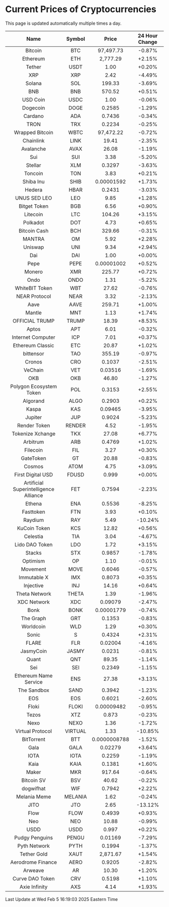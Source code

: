 # Current Prices of Cryptocurrencies
This page is updated automatically multiple times a day.

| Name | Symbol | Price | 24 Hour Change |
| :---: |:---:| :---: | :---: |
| Bitcoin | BTC | 97,497.73 | -0.87% |
| Ethereum | ETH | 2,777.29 | +2.15% |
| Tether | USDT | 1.00 | +0.20% |
| XRP | XRP | 2.42 | -4.49% |
| Solana | SOL | 199.33 | -3.69% |
| BNB | BNB | 570.52 | +0.51% |
| USD Coin | USDC | 1.00 | -0.06% |
| Dogecoin | DOGE | 0.2585 | -1.29% |
| Cardano | ADA | 0.7436 | -0.34% |
| TRON | TRX | 0.2234 | -0.25% |
| Wrapped Bitcoin | WBTC | 97,472.22 | -0.72% |
| Chainlink | LINK | 19.41 | -2.35% |
| Avalanche | AVAX | 26.08 | -1.19% |
| Sui | SUI | 3.38 | -5.20% |
| Stellar | XLM | 0.3297 | -3.63% |
| Toncoin | TON | 3.83 | +0.21% |
| Shiba Inu | SHIB | 0.00001592 | +1.73% |
| Hedera | HBAR | 0.2431 | -3.03% |
| UNUS SED LEO | LEO | 9.85 | +1.28% |
| Bitget Token | BGB | 6.56 | +0.90% |
| Litecoin | LTC | 104.26 | +3.15% |
| Polkadot | DOT | 4.73 | +0.65% |
| Bitcoin Cash | BCH | 329.66 | -0.31% |
| MANTRA | OM | 5.92 | +2.28% |
| Uniswap | UNI | 9.34 | +2.94% |
| Dai | DAI | 1.00 | +0.00% |
| Pepe | PEPE | 0.00001002 | +0.52% |
| Monero | XMR | 225.77 | +0.72% |
| Ondo | ONDO | 1.31 | -5.22% |
| WhiteBIT Token | WBT | 27.62 | -0.76% |
| NEAR Protocol | NEAR | 3.32 | -2.13% |
| Aave | AAVE | 259.71 | +1.00% |
| Mantle | MNT | 1.13 | +1.74% |
| OFFICIAL TRUMP | TRUMP | 18.39 | +8.53% |
| Aptos | APT | 6.01 | -0.32% |
| Internet Computer | ICP | 7.01 | +0.37% |
| Ethereum Classic | ETC | 20.87 | +1.02% |
| bittensor | TAO | 355.19 | -0.97% |
| Cronos | CRO | 0.1037 | -2.51% |
| VeChain | VET | 0.03516 | -1.69% |
| OKB | OKB | 46.80 | -1.27% |
| Polygon Ecosystem Token | POL | 0.3153 | +2.55% |
| Algorand | ALGO | 0.2903 | +0.22% |
| Kaspa | KAS | 0.09465 | -3.95% |
| Jupiter | JUP | 0.9024 | -5.23% |
| Render Token | RENDER | 4.52 | -1.95% |
| Tokenize Xchange | TKX | 27.08 | +6.77% |
| Arbitrum | ARB | 0.4769 | +1.02% |
| Filecoin | FIL | 3.27 | +0.30% |
| GateToken | GT | 20.88 | -0.83% |
| Cosmos | ATOM | 4.75 | +3.09% |
| First Digital USD | FDUSD | 0.999 | +0.00% |
| Artificial Superintelligence Alliance | FET | 0.7594 | -2.23% |
| Ethena | ENA | 0.5536 | -8.25% |
| Fasttoken | FTN | 3.93 | +0.10% |
| Raydium | RAY | 5.49 | -10.24% |
| KuCoin Token | KCS | 12.82 | +0.56% |
| Celestia | TIA | 3.04 | -4.67% |
| Lido DAO Token | LDO | 1.72 | +3.15% |
| Stacks | STX | 0.9857 | -1.78% |
| Optimism | OP | 1.10 | -0.01% |
| Movement | MOVE | 0.6046 | -0.57% |
| Immutable X | IMX | 0.8073 | +0.35% |
| Injective | INJ | 14.16 | +0.64% |
| Theta Network | THETA | 1.39 | -1.96% |
| XDC Network | XDC | 0.09079 | -2.47% |
| Bonk | BONK | 0.00001779 | -0.74% |
| The Graph | GRT | 0.1353 | -0.83% |
| Worldcoin | WLD | 1.29 | +0.30% |
| Sonic | S | 0.4324 | +2.31% |
| FLARE | FLR | 0.02004 | -4.16% |
| JasmyCoin | JASMY | 0.0231 | -0.81% |
| Quant | QNT | 89.35 | -1.14% |
| Sei | SEI | 0.2349 | -1.15% |
| Ethereum Name Service | ENS | 27.38 | +3.13% |
| The Sandbox | SAND | 0.3942 | -1.23% |
| EOS | EOS | 0.6021 | -2.60% |
| Floki | FLOKI | 0.00009482 | -0.95% |
| Tezos | XTZ | 0.873 | -0.23% |
| Nexo | NEXO | 1.36 | -1.72% |
| Virtual Protocol | VIRTUAL | 1.33 | -10.85% |
| BitTorrent | BTT | 0.0000008788 | -1.52% |
| Gala | GALA | 0.02279 | +3.64% |
| IOTA | IOTA | 0.2259 | -1.19% |
| Kaia | KAIA | 0.1381 | +1.60% |
| Maker | MKR | 917.64 | -0.64% |
| Bitcoin SV | BSV | 40.62 | -0.22% |
| dogwifhat | WIF | 0.7942 | +2.22% |
| Melania Meme | MELANIA | 1.62 | -0.24% |
| JITO | JTO | 2.65 | -13.12% |
| Flow | FLOW | 0.4939 | +0.93% |
| Neo | NEO | 10.88 | -0.99% |
| USDD | USDD | 0.997 | +0.22% |
| Pudgy Penguins | PENGU | 0.01169 | -7.29% |
| Pyth Network | PYTH | 0.1994 | -1.37% |
| Tether Gold | XAUT | 2,871.67 | +1.54% |
| Aerodrome Finance | AERO | 0.9205 | -2.82% |
| Arweave | AR | 10.30 | +1.20% |
| Curve DAO Token | CRV | 0.5198 | +1.10% |
| Axie Infinity | AXS | 4.14 | +1.93% |

Last Update at Wed Feb  5 16:19:03 2025 Eastern Time